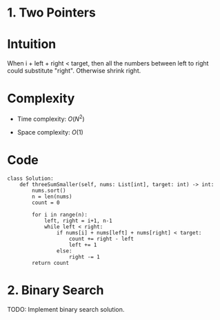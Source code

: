 # 1. Two Pointers

# Intuition
When i + left + right < target, then all the numbers between left to right could substitute "right". Otherwise shrink right.

# Complexity
- Time complexity:
    $O(N^2)$

- Space complexity:
    $O(1)$

# Code
```python3 []
class Solution:
    def threeSumSmaller(self, nums: List[int], target: int) -> int:
        nums.sort()
        n = len(nums)
        count = 0
        
        for i in range(n):
            left, right = i+1, n-1
            while left < right:
                if nums[i] + nums[left] + nums[right] < target:
                    count += right - left
                    left += 1
                else: 
                    right -= 1
        return count
```


# 2. Binary Search
TODO: Implement binary search solution.